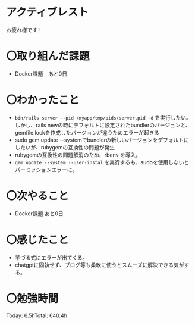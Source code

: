 # アクティブレスト

お疲れ様です！

# 〇**取り組んだ課題**

- Docker課題　あと0日

# 〇**わかったこと**

- `bin/rails server --pid /myapp/tmp/pids/server.pid -d` を実行したい。しかし、rails newの時にデフォルトに設定されたbundlerのバージョンと、gemfile.lockを作成したバージョンが違うためエラーが起きる
- sudo gem update --systemでbundlerの新しいバージョンをデフォルトにしたいが、rubygemの互換性の問題が発生
- rubygemの互換性の問題解消のため、rbenv を導入。
- `gem update --system --user-instal` を実行するも、sudoを使用しないとパーミッションエラーに。

# 〇**次やること**

- Docker課題 あと0日

# 〇**感じたこと**

- 芋づる式にエラーが出てくる。
- chatgptに固執せず、ブログ等も柔軟に使うとスムーズに解決できる気がする。

# 〇勉強時間

Today: 6.5hTotal: 640.4h
